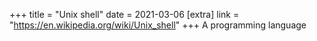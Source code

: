 +++
title = "Unix shell"
date = 2021-03-06
[extra]
link = "https://en.wikipedia.org/wiki/Unix_shell"
+++
A programming language

